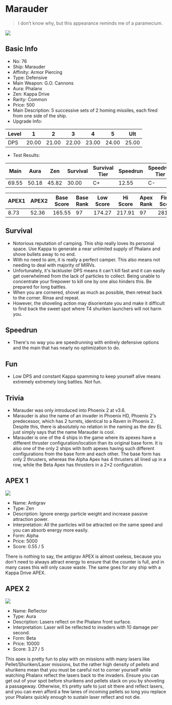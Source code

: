 # Marauder

> I don’t know why, but this appearance reminds me of a paramecium.

<img src="/ships/ship_76.png" style={{zoom:1}}/>

## Basic Info

- No: 76
- Ship: Marauder
- Affinity: Armor Piercing
- Type: Defensive
- Main Weapon: G.O. Cannons
- Aura: Phalanx
- Zen: Kappa Drive
- Rarity: Common
- Price: 500
- Main Description: 5 successive sets of 2 homing missiles, each fired from one side of the ship.
- Upgrade Info: 

| Level | 1 | 2 | 3 | 4 | 5 | Ult |
|--|--|--|--|--|--|--|
| DPS | 20.00 | 21.00 | 22.00 | 23.00 | 24.00 | 25.00 |

- Test Results: 

| Main | Aura | Zen | Survival | Survival Tier | Speedrun | Speedrun Tier | Fun | Fun Tier |
|--|--|--|--|--|--|--|--|--|
| 69.55 | 50.18 | 45.82 | 30.00 | C+ | 12.55 | C- | 20.73 | C- |

| APEX1 | APEX2 | Base Score | Base Rank | Low Score | Hi Score | Apex Rank | Final Score | FinalRank |
|--|--|--|--|--|--|--|--|--|
| 8.73 | 52.36 | 165.55 | 97 | 174.27 | 217.91 | 97 | 281.18 | 97 |

## Survival

- Notorious reputation of camping. This ship really loves its personal space. Use Kappa to generate a near unlimited supply of Phalanx and shove bullets away to no end.
- With no need to aim, it is really a perfect camper. This also means not needing to deal with majority of MIRVs.
- Unfortunately, it's lackluster DPS means it can't kill fast and it can easily get overwhelmed from the lack of particles to collect. Being unable to concentrate your firepower to kill one by one also hinders this. Be prepared for long battles.
- When you are cornered, shovel as much as possible, then retreat back to the corner. Rinse and repeat.
- However, the shoveling action may disorientate you and make it difficult to find back the sweet spot where T4 shuriken launchers will not harm you.

## Speedrun

- There's no way you are speedrunning with entirely defensive options and the main that has nearly no optimization to do.

## Fun

- Low DPS and constant Kappa spamming to keep yourself alive means extremely extremely long battles. Not fun.

## Trivia

- Marauder was only introduced into Phoenix 2 at v3.6.
- Marauder is also the name of an invader in Phoenix HD, Phoenix 2's predecessor, which has 2 turrets, identical to a Raven in Phoenix 2. Despite this, there is absolutely no relation in the naming as the dev EL just simply says that the name Marauder is cool.
- Marauder is one of the 4 ships in the game where its apexes have a different thruster configuration/location than its original base form. It is also one of the only 2 ships with both apexes having such different configurations from the base form and each other. The base form has only 2 thrusters, whereas the Alpha Apex has 4 thrusters all lined up in a row, while the Beta Apex has thrusters in a 2×2 configuration.

## APEX 1

<img src="/ships/ship_76_apex_1.png" style={{zoom:1}}/>

- Name: Antigrav
- Type: Zen
- Description: Ignore energy particle weight and increase passive attraction power.
- Interpretation: All the particles will be attracted on the same speed and you can absorb energy more easily.
- Form: Alpha
- Price: 5000
- Score: 0.55 / 5

There is nothing to say, the antigrav APEX is almost useless, because you don't need to always attract energy to ensure that the counter is full, and in many cases this will only cause waste. The same goes for any ship with a Kappa Drive APEX.

## APEX 2

<img src="/ships/ship_76_apex_2.png" style={{zoom:1}}/>

- Name: Reflector
- Type: Aura
- Description: Lasers reflect on the Phalanx front surface.
- Interpretation: Laser will be reflected to invaders with 10 damage per second.
- Form: Beta
- Price: 10000
- Score: 3.27 / 5

This apex is pretty fun to play with on missions with many lasers like Pellet/Shuriken/Laser missions, but the rather high density of pellets and shurikens mean that you must be careful not to corner yourself while watching Phalanx reflect the lasers back to the invaders. Ensure you can get out of your spot before shurikens and pellets stack on you by shoveling a passageway. Otherwise, it’s pretty safe to just sit there and reflect lasers, and you can even afford a few lanes of incoming pellets so long you replace your Phalanx quickly enough to sustain laser reflect and not die.

